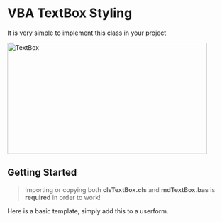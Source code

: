 # VBA TextBox Styling

It is very simple to implement this class in your project

<a href="https://tukeya.herokuapp.com" target="_blank"><img src="https://miro.medium.com/max/700/0*KvBjxdkU_J5IXgXI" alt="TextBox" style="height: 250px !important;width: 450px !important;" ></a>

## Getting Started
> Importing or copying both **clsTextBox.cls** and **mdTextBox.bas** is **required** in order to work!

Here is a basic template, simply add this to a userform.


